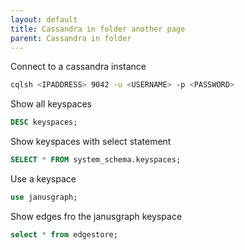 ```yaml
---
layout: default
title: Cassandra in folder another page
parent: Cassandra in folder
---
```


Connect to a cassandra instance  
```bash
cqlsh <IPADDRESS> 9042 -u <USERNAME> -p <PASSWORD>
```  
Show all keyspaces  
```sql
DESC keyspaces;
```
Show keyspaces with select statement  
```sql
SELECT * FROM system_schema.keyspaces;
```  
Use a keyspace  
```sql
use janusgraph;
```  
Show edges fro the janusgraph keyspace  
```sql
select * from edgestore;
```
